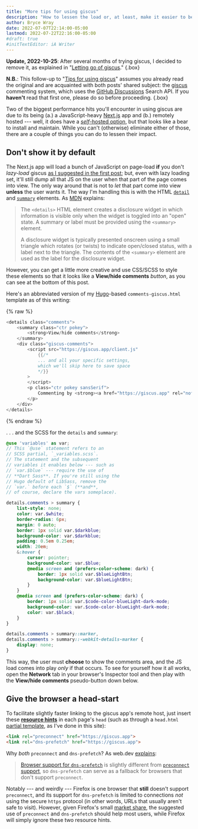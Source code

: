 ```yaml
---
title: "More tips for using giscus"
description: "How to lessen the load or, at least, make it easier to bear."
author: Bryce Wray
date: 2022-07-07T22:14:00-05:00
lastmod: 2022-07-22T22:16:00-05:00
#draft: true
#initTextEditor: iA Writer
---
```


**Update, 2022-10-25**: After several months of trying giscus, I decided to remove it, as explained in "[Letting go of giscus](/posts/2022/10/letting-go-giscus/)."
{.box}

**N.B.**: This follow-up to "[Tips for using giscus](/posts/2022/05/tips-using-giscus/)" assumes you already read the original and are acquainted with both posts' shared subject: the [giscus](https://giscus.app) commenting system, which uses the [GitHub Discussions](https://docs.github.com/en/discussions) Search API. If you **haven't** read that first one, please do so before proceeding.
{.box}

Two of the biggest performance hits you'll encounter in using giscus are due to its being (a.) a JavaScript-heavy [Next.js](https://nextjs.org) app and (b.) remotely hosted --- well, it does have a [*self*-hosted option](https://github.com/giscus/giscus/blob/main/SELF-HOSTING.md), but that looks like a bear to install and maintain. While you can't (otherwise) eliminate either of those, there are a couple of things you can do to lessen their impact.

## Don't show it by default

The Next.js app will load a bunch of JavaScript on page-load **if** you don't *lazy-load* giscus [as I suggested in the first post](/posts/2022/05/tips-using-giscus/#get-lazy); but, even with lazy loading set, it'll still dump all that JS on the user when that part of the page comes into view. The only way around that is not to *let* that part come into view **unless** the user wants it. The way I'm handling this is with the HTML [`detail`](https://developer.mozilla.org/en-US/docs/Web/HTML/Element/details) and [`summary`](https://developer.mozilla.org/en-US/docs/Web/HTML/Element/summary) elements. As [MDN](https://developer.mozilla.org/en-US/) explains:

> The `<details>` HTML element creates a disclosure widget in which information is visible only when the widget is toggled into an "open" state. A summary or label must be provided using the `<summary>` element.
>
> A disclosure widget is typically presented onscreen using a small triangle which rotates (or twists) to indicate open/closed status, with a label next to the triangle. The contents of the `<summary>` element are used as the label for the disclosure widget.

However, you can get a little more creative and use CSS/SCSS to style these elements so that it looks like a **View/hide comments** *button*, as you can see at the bottom of this post.

Here's an abbreviated version of my [Hugo](https://gohugo.io)-based `comments-giscus.html` template as of this writing:

{% raw %}
```go
<details class="comments">
	<summary class="ctr pokey">
		<strong>View/hide comments</strong>
	</summary>
	<div class="giscus-comments">
		<script src="https://giscus.app/client.js"
			{{/*
			... and all your specific settings,
			which we'll skip here to save space
			*/}}
		>
		</script>
		<p class="ctr pokey sansSerif">
			Commenting by <strong><a href="https://giscus.app" rel="nofollow">giscus</a></strong>.
		</p>
	</div>
</details>
```
{% endraw %}

. . . and the SCSS for the `details` and `summary`:

```scss
@use 'variables' as var;
// This `@use` statement refers to an
// SCSS partial, `_variables.scss`.
// The statement and the subsequent
// variables it enables below --- such as
// `var.$blue` --- require the use of
// **Dart Sass**. If you're still using the
// Hugo default of LibSass, remove the
// `var.` before each `$` (**and**,
// of course, declare the vars someplace).

details.comments > summary {
	list-style: none;
	color: var.$white;
	border-radius: 6px;
	margin: 0 auto;
	border: 1px solid var.$darkblue;
	background-color: var.$darkblue;
	padding: 0.5em 0.25em;
	width: 20em;
	&:hover {
		cursor: pointer;
		background-color: var.$blue;
		@media screen and (prefers-color-scheme: dark) {
			border: 1px solid var.$blueLightBtn;
			background-color: var.$blueLightBtn;
		}
	}
	@media screen and (prefers-color-scheme: dark) {
		border: 1px solid var.$code-color-blueLight-dark-mode;
		background-color: var.$code-color-blueLight-dark-mode;
		color: var.$black;
	}
}

details.comments > summary::marker,
details.comments > summary::-webkit-details-marker {
	display: none;
}
```

This way, the user must **choose** to show the comments area, and the JS load comes into play *only* if that occurs. To see for yourself how it all works, open the **Network** tab in your browser's Inspector tool and then play with the **View/hide comments** pseudo-button down below.

## Give the browser a head-start

To facilitate slightly faster linking to the giscus app's remote host, just insert these [**resource hints**](https://www.w3.org/TR/resource-hints/) in each page's `head` (such as through a `head.html` [partial template](https://gohugo.io/templates/partials/), as I've done in this site):

```html
<link rel="preconnect" href="https://giscus.app">
<link rel="dns-prefetch" href="https://giscus.app">
```

Why *both* `preconnect` and `dns-prefetch`? As web.dev [explains](https://web.dev/preconnect-and-dns-prefetch/#resolve-domain-name-early-with-reldns-prefetch):

>  [Browser support for `dns-prefetch`](https://caniuse.com/#search=dns-prefetch) is slightly different from [`preconnect` support](https://caniuse.com/#search=preconnect), so `dns-prefetch` can serve as a fallback for browsers that don't support `preconnect`.

Notably --- and weirdly --- Firefox is one browser that **still** doesn't support `preconnect`, and its support for `dns-prefetch` is limited to connections *not* using the secure `https` protocol (in other words, URLs that usually aren't safe to visit). However, given Firefox's small [market share](https://gs.statcounter.com/browser-market-share), the suggested use of `preconnect` and `dns-prefetch` should help most users, while Firefox will simply ignore these two resource hints.
